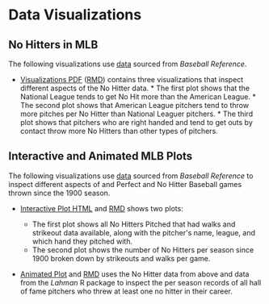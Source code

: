 # Data Visualizations



## No Hitters in MLB

The following visualizations use [data](https://github.com/sleiss5/OSU_Projects/blob/main/Data%20Visualizations/Interactive%20And%20Animated%20MLB%20Plots/No%20Hitter.csv) sourced from *Baseball Reference*.

* [Visualizations PDF](https://github.com/sleiss5/OSU_Projects/blob/main/Data%20Visualizations/No%20Hitters%20in%20MLB/MLB%20No%20Hitter%20-%20Shannon%20Leiss.pdf) ([RMD](https://github.com/sleiss5/OSU_Projects/blob/main/Data%20Visualizations/No%20Hitters%20in%20MLB/Data%20Exploration.Rmd)) contains three visualizations that inspect different aspects of the No Hitter data.
      * The first plot shows that the National League tends to get No Hit more than the American League.
      * The second plot shows that American League pitchers tend to throw more pitches per No Hitter than National Leaguer pitchers.
      * The third plot shows that pitchers who are right handed and tend to get outs by contact throw more No Hitters than other types of pitchers.


## Interactive and Animated MLB Plots

The following visualizations use [data](https://github.com/sleiss5/OSU_Projects/blob/main/Data%20Visualizations/Interactive%20And%20Animated%20MLB%20Plots/No%20Hitter.csv) sourced from *Baseball Reference* to inspect different aspects of and Perfect and No Hitter Baseball games thrown since the 1900 season.

* [Interactive Plot HTML](https://github.com/sleiss5/OSU_Projects/blob/main/Data%20Visualizations/Interactive%20And%20Animated%20MLB%20Plots/Interactive-Plot---MLB.html) and [RMD](https://github.com/sleiss5/OSU_Projects/blob/main/Data%20Visualizations/Interactive%20And%20Animated%20MLB%20Plots/Interactive%20Plot%20-%20MLB.Rmd) shows two plots: 
    * The first plot shows all No Hitters Pitched that had walks and strikeout data available, along with the pitcher's name, league, and which hand they pitched with. 
    * The second plot shows the number of No Hitters per season since 1900 broken down by strikeouts and walks per game.

* [Animated Plot](https://rpubs.com/sleiss/final_assignment4) and [RMD](https://github.com/sleiss5/OSU_Projects/blob/main/Data%20Visualizations/Interactive%20And%20Animated%20MLB%20Plots/R%20Code%20for%20animated) uses the No Hitter data from above and data from the *Lahman* R package to inspect the per season records of all hall of fame pitchers who threw at least one no hitter in their career.
